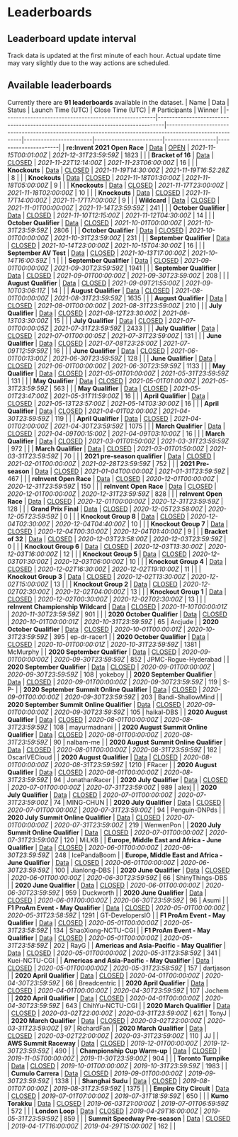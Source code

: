 
# Leaderboards
## Leaderboard update interval
Track data is updated at the first minute of each hour. Actual update time may vary slightly due to the way actions are scheduled.
## Available leaderboards
Currently there are **91 leaderboards** available in the dataset.
| Name                                                | Data                                                                           | Status                                                                                                  | Launch Time (UTC)      | Close Time (UTC)       |   # Participants | Winner               |
|-----------------------------------------------------|--------------------------------------------------------------------------------|---------------------------------------------------------------------------------------------------------|------------------------|------------------------|------------------|----------------------|
| **re:Invent 2021 Open Race**                        | [Data](./arn:aws:deepracer:::leaderboard/cb808e78-f264-447a-b0fa-3eee4c71ac37) | [OPEN](./arn:aws:deepracer:::leaderboard/cb808e78-f264-447a-b0fa-3eee4c71ac37/2021-12-23T12:00:00Z.csv) | *2021-11-15T00:01:00Z* | *2021-12-31T23:59:59Z* |             1823 |                      |
| **Bracket of 16**                                   | [Data](./arn:aws:deepracer:::leaderboard/ceb35f88-0cd5-457b-b4b9-f461809275c7) | [CLOSED](./arn:aws:deepracer:::leaderboard/ceb35f88-0cd5-457b-b4b9-f461809275c7/FINAL.csv)              | *2021-11-22T12:14:00Z* | *2021-11-23T06:00:00Z* |               16 |                      |
| **Knockouts**                                       | [Data](./arn:aws:deepracer:::leaderboard/ea55e9b6-ce22-4d23-8293-f3778cbdf4f9) | [CLOSED](./arn:aws:deepracer:::leaderboard/ea55e9b6-ce22-4d23-8293-f3778cbdf4f9/FINAL.csv)              | *2021-11-19T14:30:00Z* | *2021-11-19T16:52:28Z* |                8 |                      |
| **Knockouts**                                       | [Data](./arn:aws:deepracer:::leaderboard/4d788609-767d-4cb0-ab28-e3ba704a011b) | [CLOSED](./arn:aws:deepracer:::leaderboard/4d788609-767d-4cb0-ab28-e3ba704a011b/FINAL.csv)              | *2021-11-18T01:30:00Z* | *2021-11-18T05:00:00Z* |                9 |                      |
| **Knockouts**                                       | [Data](./arn:aws:deepracer:::leaderboard/0094f331-5d0c-4d5d-b790-994376595e5b) | [CLOSED](./arn:aws:deepracer:::leaderboard/0094f331-5d0c-4d5d-b790-994376595e5b/FINAL.csv)              | *2021-11-17T23:00:00Z* | *2021-11-18T02:00:00Z* |               10 |                      |
| **Knockouts**                                       | [Data](./arn:aws:deepracer:::leaderboard/93081279-5194-4bc9-b8fd-cc47c55fda18) | [CLOSED](./arn:aws:deepracer:::leaderboard/93081279-5194-4bc9-b8fd-cc47c55fda18/FINAL.csv)              | *2021-11-17T14:00:00Z* | *2021-11-17T17:00:00Z* |                9 |                      |
| **Wildcard**                                        | [Data](./arn:aws:deepracer:::leaderboard/08db3006-f491-48b4-a238-926c6465e5d8) | [CLOSED](./arn:aws:deepracer:::leaderboard/08db3006-f491-48b4-a238-926c6465e5d8/FINAL.csv)              | *2021-11-01T00:00:00Z* | *2021-11-14T23:59:59Z* |              241 |                      |
| **October Qualifier**                               | [Data](./arn:aws:deepracer:::leaderboard/38010b1b-0790-4a75-95be-be373bb30710) | [CLOSED](./arn:aws:deepracer:::leaderboard/38010b1b-0790-4a75-95be-be373bb30710/FINAL.csv)              | *2021-11-10T12:15:00Z* | *2021-11-12T04:30:00Z* |               14 |                      |
| **October Qualifier**                               | [Data](./arn:aws:deepracer:::leaderboard/d8bda217-073a-4157-b37a-e1433b8439f6) | [CLOSED](./arn:aws:deepracer:::leaderboard/d8bda217-073a-4157-b37a-e1433b8439f6/FINAL.csv)              | *2021-10-01T00:00:00Z* | *2021-10-31T23:59:59Z* |             2806 |                      |
| **October Qualifier**                               | [Data](./arn:aws:deepracer:::leaderboard/3f4f0e17-37eb-4363-bb9a-3bf1eafdc96b) | [CLOSED](./arn:aws:deepracer:::leaderboard/3f4f0e17-37eb-4363-bb9a-3bf1eafdc96b/FINAL.csv)              | *2021-10-01T00:00:00Z* | *2021-10-31T23:59:00Z* |              231 |                      |
| **September Qualifier**                             | [Data](./arn:aws:deepracer:::leaderboard/c4a29839-21f9-4f35-8866-0a4e2422712b) | [CLOSED](./arn:aws:deepracer:::leaderboard/c4a29839-21f9-4f35-8866-0a4e2422712b/FINAL.csv)              | *2021-10-14T23:00:00Z* | *2021-10-15T04:30:00Z* |               16 |                      |
| **September AV Test**                               | [Data](./arn:aws:deepracer:::leaderboard/69ba1099-1716-4cfb-9f94-cd4b0151bcfd) | [CLOSED](./arn:aws:deepracer:::leaderboard/69ba1099-1716-4cfb-9f94-cd4b0151bcfd/FINAL.csv)              | *2021-10-13T17:00:00Z* | *2021-10-14T16:00:59Z* |                1 |                      |
| **September Qualifier**                             | [Data](./arn:aws:deepracer:::leaderboard/56eb54a4-edd6-4770-9e6b-a23f1df5d879) | [CLOSED](./arn:aws:deepracer:::leaderboard/56eb54a4-edd6-4770-9e6b-a23f1df5d879/FINAL.csv)              | *2021-09-01T00:00:00Z* | *2021-09-30T23:59:59Z* |             1941 |                      |
| **September Qualifier**                             | [Data](./arn:aws:deepracer:::leaderboard/9f2d829b-888d-4fc1-ba83-215ce4c01851) | [CLOSED](./arn:aws:deepracer:::leaderboard/9f2d829b-888d-4fc1-ba83-215ce4c01851/FINAL.csv)              | *2021-09-01T00:00:00Z* | *2021-09-30T23:59:00Z* |              208 |                      |
| **August Qualifier**                                | [Data](./arn:aws:deepracer:::leaderboard/0d1c6ad8-643d-4239-88e6-f7926f579887) | [CLOSED](./arn:aws:deepracer:::leaderboard/0d1c6ad8-643d-4239-88e6-f7926f579887/FINAL.csv)              | *2021-09-09T21:55:00Z* | *2021-09-10T03:06:11Z* |               14 |                      |
| **August Qualifier**                                | [Data](./arn:aws:deepracer:::leaderboard/27dc68bf-658c-47c0-b326-58382ba84084) | [CLOSED](./arn:aws:deepracer:::leaderboard/27dc68bf-658c-47c0-b326-58382ba84084/FINAL.csv)              | *2021-08-01T00:00:00Z* | *2021-08-31T23:59:59Z* |             1635 |                      |
| **August Qualifier**                                | [Data](./arn:aws:deepracer:::leaderboard/08433c0d-01d6-4ded-aca8-675fab8292cf) | [CLOSED](./arn:aws:deepracer:::leaderboard/08433c0d-01d6-4ded-aca8-675fab8292cf/FINAL.csv)              | *2021-08-01T00:00:00Z* | *2021-08-31T23:59:00Z* |              210 |                      |
| **July Qualifier**                                  | [Data](./arn:aws:deepracer:::leaderboard/6c8c590e-9927-48c9-b9c9-78ea50b54e6f) | [CLOSED](./arn:aws:deepracer:::leaderboard/6c8c590e-9927-48c9-b9c9-78ea50b54e6f/FINAL.csv)              | *2021-08-12T23:30:00Z* | *2021-08-13T03:30:00Z* |               15 |                      |
| **July Qualifier**                                  | [Data](./arn:aws:deepracer:::leaderboard/daf37cc4-940d-430f-87b5-ec2ec9e109af) | [CLOSED](./arn:aws:deepracer:::leaderboard/daf37cc4-940d-430f-87b5-ec2ec9e109af/FINAL.csv)              | *2021-07-01T00:00:05Z* | *2021-07-31T23:59:59Z* |             2433 |                      |
| **July Qualifier**                                  | [Data](./arn:aws:deepracer:::leaderboard/a5132954-b546-4ae6-89e0-3c9711ac6980) | [CLOSED](./arn:aws:deepracer:::leaderboard/a5132954-b546-4ae6-89e0-3c9711ac6980/FINAL.csv)              | *2021-07-01T00:00:05Z* | *2021-07-31T23:59:00Z* |              131 |                      |
| **June Qualifier**                                  | [Data](./arn:aws:deepracer:::leaderboard/e32329fc-8592-4cc0-a99f-707b8940e734) | [CLOSED](./arn:aws:deepracer:::leaderboard/e32329fc-8592-4cc0-a99f-707b8940e734/FINAL.csv)              | *2021-07-08T23:25:00Z* | *2021-07-09T12:59:59Z* |               16 |                      |
| **June Qualifier**                                  | [Data](./arn:aws:deepracer:::leaderboard/33816f04-2112-4664-9631-e758051de31e) | [CLOSED](./arn:aws:deepracer:::leaderboard/33816f04-2112-4664-9631-e758051de31e/FINAL.csv)              | *2021-06-01T00:13:00Z* | *2021-06-30T23:59:59Z* |              128 |                      |
| **June Qualifier**                                  | [Data](./arn:aws:deepracer:::leaderboard/e60e046e-1836-4f83-9d11-0ef3bb5c5fe5) | [CLOSED](./arn:aws:deepracer:::leaderboard/e60e046e-1836-4f83-9d11-0ef3bb5c5fe5/FINAL.csv)              | *2021-06-01T00:00:00Z* | *2021-06-30T23:59:59Z* |             1133 |                      |
| **May Qualifier**                                   | [Data](./arn:aws:deepracer:::leaderboard/948918ed-a1a4-41fc-98bb-08bfa87dabd0) | [CLOSED](./arn:aws:deepracer:::leaderboard/948918ed-a1a4-41fc-98bb-08bfa87dabd0/FINAL.csv)              | *2021-05-01T01:00:00Z* | *2021-05-31T23:59:59Z* |              131 |                      |
| **May Qualifier**                                   | [Data](./arn:aws:deepracer:::leaderboard/12205240-3976-4cd3-825a-969bbe909648) | [CLOSED](./arn:aws:deepracer:::leaderboard/12205240-3976-4cd3-825a-969bbe909648/FINAL.csv)              | *2021-05-01T01:00:00Z* | *2021-05-31T23:59:59Z* |              563 |                      |
| **May Qualifier**                                   | [Data](./arn:aws:deepracer:::leaderboard/286c89be-5d24-4e58-94eb-963689309459) | [CLOSED](./arn:aws:deepracer:::leaderboard/286c89be-5d24-4e58-94eb-963689309459/FINAL.csv)              | *2021-05-01T23:47:00Z* | *2021-05-31T11:59:00Z* |               16 |                      |
| **April Qualifier**                                 | [Data](./arn:aws:deepracer:::leaderboard/d7911e8f-5c8a-4eb2-8870-c9fe60957791) | [CLOSED](./arn:aws:deepracer:::leaderboard/d7911e8f-5c8a-4eb2-8870-c9fe60957791/FINAL.csv)              | *2021-05-13T23:57:00Z* | *2021-05-14T03:30:00Z* |               16 |                      |
| **April Qualifier**                                 | [Data](./arn:aws:deepracer:::leaderboard/765677a6-1423-41b2-aa54-02313d8466cd) | [CLOSED](./arn:aws:deepracer:::leaderboard/765677a6-1423-41b2-aa54-02313d8466cd/FINAL.csv)              | *2021-04-01T02:00:00Z* | *2021-04-30T23:59:59Z* |              119 |                      |
| **April Qualifier**                                 | [Data](./arn:aws:deepracer:::leaderboard/0e96bcaf-55f6-4c7f-bb04-680a517df0d7) | [CLOSED](./arn:aws:deepracer:::leaderboard/0e96bcaf-55f6-4c7f-bb04-680a517df0d7/FINAL.csv)              | *2021-04-01T02:00:00Z* | *2021-04-30T23:59:59Z* |             1075 |                      |
| **March Qualifier**                                 | [Data](./arn:aws:deepracer:::leaderboard/466ad055-0f74-4b3f-8310-119ca00b9eae) | [CLOSED](./arn:aws:deepracer:::leaderboard/466ad055-0f74-4b3f-8310-119ca00b9eae/FINAL.csv)              | *2021-04-09T00:15:00Z* | *2021-04-09T03:10:00Z* |               16 |                      |
| **March Qualifier**                                 | [Data](./arn:aws:deepracer:::leaderboard/b565dc23-55c4-4a7e-8610-62fb6fd7a5f3) | [CLOSED](./arn:aws:deepracer:::leaderboard/b565dc23-55c4-4a7e-8610-62fb6fd7a5f3/FINAL.csv)              | *2021-03-01T01:50:00Z* | *2021-03-31T23:59:59Z* |              972 |                      |
| **March Qualifier**                                 | [Data](./arn:aws:deepracer:::leaderboard/86eb6d2e-72ad-4443-8b40-fb67514f5afe) | [CLOSED](./arn:aws:deepracer:::leaderboard/86eb6d2e-72ad-4443-8b40-fb67514f5afe/FINAL.csv)              | *2021-03-01T01:50:00Z* | *2021-03-31T23:59:59Z* |               70 |                      |
| **2021 pre-season qualifier**                       | [Data](./arn:aws:deepracer:::leaderboard/fcdb9ab2-5493-4a5f-950a-31859571de45) | [CLOSED](./arn:aws:deepracer:::leaderboard/fcdb9ab2-5493-4a5f-950a-31859571de45/FINAL.csv)              | *2021-02-01T00:00:00Z* | *2021-02-28T23:59:59Z* |              752 |                      |
| **2021 Pre-season**                                 | [Data](./arn:aws:deepracer:::leaderboard/d4256a2d-8bb3-4727-817b-8be0b2e0e2ac) | [CLOSED](./arn:aws:deepracer:::leaderboard/d4256a2d-8bb3-4727-817b-8be0b2e0e2ac/FINAL.csv)              | *2021-01-04T00:00:00Z* | *2021-01-31T23:59:59Z* |              467 |                      |
| **reInvent Open Race**                              | [Data](./arn:aws:deepracer:::leaderboard/aab4a00b-d2fb-43ab-88d9-7a8cd8ee2922) | [CLOSED](./arn:aws:deepracer:::leaderboard/aab4a00b-d2fb-43ab-88d9-7a8cd8ee2922/FINAL.csv)              | *2020-12-01T00:00:00Z* | *2020-12-31T23:59:59Z* |              150 |                      |
| **reInvent Open Race**                              | [Data](./arn:aws:deepracer:::leaderboard/4f83061c-7fc5-418c-a280-6abac8576659) | [CLOSED](./arn:aws:deepracer:::leaderboard/4f83061c-7fc5-418c-a280-6abac8576659/FINAL.csv)              | *2020-12-01T00:00:00Z* | *2020-12-31T23:59:59Z* |              828 |                      |
| **reInvent Open Race**                              | [Data](./arn:aws:deepracer:::leaderboard/12c54b0a-e0bf-40ed-aa91-d1ae1dff10ac) | [CLOSED](./arn:aws:deepracer:::leaderboard/12c54b0a-e0bf-40ed-aa91-d1ae1dff10ac/FINAL.csv)              | *2020-12-01T00:00:00Z* | *2020-12-31T23:59:59Z* |              128 |                      |
| **Grand Prix Final**                                | [Data](./arn:aws:deepracer:::leaderboard/1ae1d976-03d7-449c-a3cc-08c0c0047a9d) | [CLOSED](./arn:aws:deepracer:::leaderboard/1ae1d976-03d7-449c-a3cc-08c0c0047a9d/FINAL.csv)              | *2020-12-05T23:58:00Z* | *2020-12-05T23:59:59Z* |                0 |                      |
| **Knockout Group 8**                                | [Data](./arn:aws:deepracer:::leaderboard/c9fcf379-33e8-4e30-8a5d-bf0f5f9c9441) | [CLOSED](./arn:aws:deepracer:::leaderboard/c9fcf379-33e8-4e30-8a5d-bf0f5f9c9441/FINAL.csv)              | *2020-12-04T02:30:00Z* | *2020-12-04T04:40:00Z* |               10 |                      |
| **Knockout Group 7**                                | [Data](./arn:aws:deepracer:::leaderboard/15576a60-7a91-4c8c-81e8-b90d00900c8f) | [CLOSED](./arn:aws:deepracer:::leaderboard/15576a60-7a91-4c8c-81e8-b90d00900c8f/FINAL.csv)              | *2020-12-04T00:30:00Z* | *2020-12-04T01:40:00Z* |                9 |                      |
| **Bracket of 32**                                   | [Data](./arn:aws:deepracer:::leaderboard/96227f13-beaa-4250-8f34-4c44f82c6bfe) | [CLOSED](./arn:aws:deepracer:::leaderboard/96227f13-beaa-4250-8f34-4c44f82c6bfe/FINAL.csv)              | *2020-12-03T23:58:00Z* | *2020-12-03T23:59:59Z* |                0 |                      |
| **Knockout Group 6**                                | [Data](./arn:aws:deepracer:::leaderboard/a9d22044-9e28-486e-94f6-fbbd730744e5) | [CLOSED](./arn:aws:deepracer:::leaderboard/a9d22044-9e28-486e-94f6-fbbd730744e5/FINAL.csv)              | *2020-12-03T13:30:00Z* | *2020-12-03T16:00:00Z* |               12 |                      |
| **Knockout Group 5**                                | [Data](./arn:aws:deepracer:::leaderboard/d2342a59-1bb6-4bf4-ae38-980a0927fa88) | [CLOSED](./arn:aws:deepracer:::leaderboard/d2342a59-1bb6-4bf4-ae38-980a0927fa88/FINAL.csv)              | *2020-12-03T01:30:00Z* | *2020-12-03T06:00:00Z* |               10 |                      |
| **Knockout Group 4**                                | [Data](./arn:aws:deepracer:::leaderboard/c615fde3-4122-499c-8926-d8214d96ca98) | [CLOSED](./arn:aws:deepracer:::leaderboard/c615fde3-4122-499c-8926-d8214d96ca98/FINAL.csv)              | *2020-12-02T16:30:00Z* | *2020-12-02T19:10:00Z* |               11 |                      |
| **Knockout Group 3**                                | [Data](./arn:aws:deepracer:::leaderboard/8534ec0b-554a-417c-bf13-c91b75a87c13) | [CLOSED](./arn:aws:deepracer:::leaderboard/8534ec0b-554a-417c-bf13-c91b75a87c13/FINAL.csv)              | *2020-12-02T13:30:00Z* | *2020-12-02T15:00:00Z* |               13 |                      |
| **Knockout Group 2**                                | [Data](./arn:aws:deepracer:::leaderboard/0c9589ac-6556-42a0-9dcd-6305963d17c0) | [CLOSED](./arn:aws:deepracer:::leaderboard/0c9589ac-6556-42a0-9dcd-6305963d17c0/FINAL.csv)              | *2020-12-02T02:30:00Z* | *2020-12-02T04:00:00Z* |               13 |                      |
| **Knockout Group 1**                                | [Data](./arn:aws:deepracer:::leaderboard/87ef6550-99e6-44ae-9d4c-205f658ce329) | [CLOSED](./arn:aws:deepracer:::leaderboard/87ef6550-99e6-44ae-9d4c-205f658ce329/FINAL.csv)              | *2020-12-02T00:30:00Z* | *2020-12-02T02:30:00Z* |               13 |                      |
| **reInvent Championship Wildcard**                  | [Data](./arn:aws:deepracer:::leaderboard/a046d284-0e67-4b81-bfc2-fdaf4ea5e15b) | [CLOSED](./arn:aws:deepracer:::leaderboard/a046d284-0e67-4b81-bfc2-fdaf4ea5e15b/FINAL.csv)              | *2020-11-10T00:00:01Z* | *2020-11-30T23:59:59Z* |              901 |                      |
| **2020 October Qualifier**                          | [Data](./arn:aws:deepracer:::leaderboard/d542d266-ce95-4875-8bdb-670421c9394f) | [CLOSED](./arn:aws:deepracer:::leaderboard/d542d266-ce95-4875-8bdb-670421c9394f/FINAL.csv)              | *2020-10-01T00:00:01Z* | *2020-10-31T23:59:59Z* |               65 | Arcjude              |
| **2020 October Qualifier**                          | [Data](./arn:aws:deepracer:::leaderboard/831218e6-ff91-4b11-b734-a2509d9b37fe) | [CLOSED](./arn:aws:deepracer:::leaderboard/831218e6-ff91-4b11-b734-a2509d9b37fe/FINAL.csv)              | *2020-10-01T00:00:01Z* | *2020-10-31T23:59:59Z* |              395 | ep-dr-racer1         |
| **2020 October Qualifier**                          | [Data](./arn:aws:deepracer:::leaderboard/55234c74-2c48-466d-9e66-242ddf05e04d) | [CLOSED](./arn:aws:deepracer:::leaderboard/55234c74-2c48-466d-9e66-242ddf05e04d/FINAL.csv)              | *2020-10-01T00:00:01Z* | *2020-10-31T23:59:59Z* |             1381 | McMurphy             |
| **2020 September Qualifier**                        | [Data](./arn:aws:deepracer:us-east-1::leaderboard/virtual-season-2020-09-tt)   | [CLOSED](./arn:aws:deepracer:us-east-1::leaderboard/virtual-season-2020-09-tt/FINAL.csv)                | *2020-09-01T00:00:00Z* | *2020-09-30T23:59:59Z* |              852 | JPMC-Rogue-Hyderabad |
| **2020 September Qualifier**                        | [Data](./arn:aws:deepracer:us-east-1::leaderboard/virtual-season-2020-09-oa)   | [CLOSED](./arn:aws:deepracer:us-east-1::leaderboard/virtual-season-2020-09-oa/FINAL.csv)                | *2020-09-01T00:00:00Z* | *2020-09-30T23:59:59Z* |              108 | yokeboy              |
| **2020 September Qualifier**                        | [Data](./arn:aws:deepracer:us-east-1::leaderboard/virtual-season-2020-09-h2h)  | [CLOSED](./arn:aws:deepracer:us-east-1::leaderboard/virtual-season-2020-09-h2h/FINAL.csv)               | *2020-09-01T00:00:00Z* | *2020-09-30T23:59:59Z* |              119 | S-P-                 |
| **2020 September Summit Online Qualifier**          | [Data](./arn:aws:deepracer:us-east-1::leaderboard/summit-season-2020-09-tt)    | [CLOSED](./arn:aws:deepracer:us-east-1::leaderboard/summit-season-2020-09-tt/FINAL.csv)                 | *2020-09-01T00:00:00Z* | *2020-09-30T23:59:59Z* |              203 | Bandi-ShallowMind    |
| **2020 September Summit Online Qualifier**          | [Data](./arn:aws:deepracer:us-east-1::leaderboard/summit-season-2020-09-h2h)   | [CLOSED](./arn:aws:deepracer:us-east-1::leaderboard/summit-season-2020-09-h2h/FINAL.csv)                | *2020-09-01T00:00:00Z* | *2020-09-30T23:59:59Z* |              105 | haikal-DBS           |
| **2020 August Qualifier**                           | [Data](./arn:aws:deepracer:us-east-1::leaderboard/virtual-season-2020-08-h2h)  | [CLOSED](./arn:aws:deepracer:us-east-1::leaderboard/virtual-season-2020-08-h2h/FINAL.csv)               | *2020-08-01T00:00:00Z* | *2020-08-31T23:59:59Z* |              108 | mayurmadnani         |
| **2020 August Summit Online Qualifier**             | [Data](./arn:aws:deepracer:us-east-1::leaderboard/summit-season-2020-08-h2h)   | [CLOSED](./arn:aws:deepracer:us-east-1::leaderboard/summit-season-2020-08-h2h/FINAL.csv)                | *2020-08-01T00:00:00Z* | *2020-08-31T23:59:59Z* |               90 | nalbam-me            |
| **2020 August Summit Online Qualifier**             | [Data](./arn:aws:deepracer:us-east-1::leaderboard/summit-season-2020-08-tt)    | [CLOSED](./arn:aws:deepracer:us-east-1::leaderboard/summit-season-2020-08-tt/FINAL.csv)                 | *2020-08-01T00:00:00Z* | *2020-08-31T23:59:59Z* |              182 | OscarIVECloud        |
| **2020 August Qualifier**                           | [Data](./arn:aws:deepracer:us-east-1::leaderboard/virtual-season-2020-08-tt)   | [CLOSED](./arn:aws:deepracer:us-east-1::leaderboard/virtual-season-2020-08-tt/FINAL.csv)                | *2020-08-01T00:00:00Z* | *2020-08-31T23:59:59Z* |             1210 | FRacer               |
| **2020 August Qualifier**                           | [Data](./arn:aws:deepracer:us-east-1::leaderboard/virtual-season-2020-08-oa)   | [CLOSED](./arn:aws:deepracer:us-east-1::leaderboard/virtual-season-2020-08-oa/FINAL.csv)                | *2020-08-01T00:00:00Z* | *2020-08-31T23:59:59Z* |               94 | JonathanRacer        |
| **2020 July Qualifier**                             | [Data](./arn:aws:deepracer:us-east-1::leaderboard/virtual-season-2020-07-tt)   | [CLOSED](./arn:aws:deepracer:us-east-1::leaderboard/virtual-season-2020-07-tt/FINAL.csv)                | *2020-07-01T00:00:00Z* | *2020-07-31T23:59:00Z* |              989 | alexj                |
| **2020 July Qualifier**                             | [Data](./arn:aws:deepracer:us-east-1::leaderboard/virtual-season-2020-07-oa)   | [CLOSED](./arn:aws:deepracer:us-east-1::leaderboard/virtual-season-2020-07-oa/FINAL.csv)                | *2020-07-01T00:00:00Z* | *2020-07-31T23:59:00Z* |               74 | MING-CHUN            |
| **2020 July Qualifier**                             | [Data](./arn:aws:deepracer:us-east-1::leaderboard/virtual-season-2020-07-h2h)  | [CLOSED](./arn:aws:deepracer:us-east-1::leaderboard/virtual-season-2020-07-h2h/FINAL.csv)               | *2020-07-01T00:00:00Z* | *2020-07-31T23:59:00Z* |               94 | Penguin-DNPds        |
| **2020 July Summit Online Qualifier**               | [Data](./arn:aws:deepracer:us-east-1::leaderboard/summit-season-2020-07-tt)    | [CLOSED](./arn:aws:deepracer:us-east-1::leaderboard/summit-season-2020-07-tt/FINAL.csv)                 | *2020-07-01T00:00:00Z* | *2020-07-31T23:59:00Z* |              219 | WenwenPon            |
| **2020 July Summit Online Qualifier**               | [Data](./arn:aws:deepracer:us-east-1::leaderboard/summit-season-2020-07-h2h)   | [CLOSED](./arn:aws:deepracer:us-east-1::leaderboard/summit-season-2020-07-h2h/FINAL.csv)                | *2020-07-01T00:00:00Z* | *2020-07-31T23:59:00Z* |              120 | MiLKB                |
| **Europe, Middle East and Africa - June Qualifier** | [Data](./arn:aws:deepracer:us-east-1::leaderboard/summit-season-2020-06-tt)    | [CLOSED](./arn:aws:deepracer:us-east-1::leaderboard/summit-season-2020-06-tt/FINAL.csv)                 | *2020-06-01T00:00:00Z* | *2020-06-30T23:59:59Z* |              248 | IcePandaBoom         |
| **Europe, Middle East and Africa - June Qualifier** | [Data](./arn:aws:deepracer:us-east-1::leaderboard/summit-season-2020-06-h2h)   | [CLOSED](./arn:aws:deepracer:us-east-1::leaderboard/summit-season-2020-06-h2h/FINAL.csv)                | *2020-06-01T00:00:00Z* | *2020-06-30T23:59:59Z* |              100 | Jianlong-DBS         |
| **2020 June Qualifier**                             | [Data](./arn:aws:deepracer:us-east-1::leaderboard/virtual-season-2020-06-oa)   | [CLOSED](./arn:aws:deepracer:us-east-1::leaderboard/virtual-season-2020-06-oa/FINAL.csv)                | *2020-06-01T00:00:00Z* | *2020-06-30T23:59:59Z* |               66 | ShinyThings-DBS      |
| **2020 June Qualifier**                             | [Data](./arn:aws:deepracer:us-east-1::leaderboard/virtual-season-2020-06-tt)   | [CLOSED](./arn:aws:deepracer:us-east-1::leaderboard/virtual-season-2020-06-tt/FINAL.csv)                | *2020-06-01T00:00:00Z* | *2020-06-30T23:59:59Z* |              959 | Duckworth            |
| **2020 June Qualifier**                             | [Data](./arn:aws:deepracer:us-east-1::leaderboard/virtual-season-2020-06-h2h)  | [CLOSED](./arn:aws:deepracer:us-east-1::leaderboard/virtual-season-2020-06-h2h/FINAL.csv)               | *2020-06-01T00:00:00Z* | *2020-06-30T23:59:59Z* |               96 | Asumi                |
| **F1 ProAm Event - May Qualifier**                  | [Data](./arn:aws:deepracer:us-east-1::leaderboard/virtual-season-2020-05-tt)   | [CLOSED](./arn:aws:deepracer:us-east-1::leaderboard/virtual-season-2020-05-tt/FINAL.csv)                | *2020-05-01T00:00:00Z* | *2020-05-31T23:58:59Z* |             1291 | GT-DevelopersIO      |
| **F1 ProAm Event - May Qualifier**                  | [Data](./arn:aws:deepracer:us-east-1::leaderboard/virtual-season-2020-05-oa)   | [CLOSED](./arn:aws:deepracer:us-east-1::leaderboard/virtual-season-2020-05-oa/FINAL.csv)                | *2020-05-01T00:00:00Z* | *2020-05-31T23:58:59Z* |              134 | ShaoXiong-NCTU-CGI   |
| **F1 ProAm Event - May Qualifier**                  | [Data](./arn:aws:deepracer:us-east-1::leaderboard/virtual-season-2020-05-h2h)  | [CLOSED](./arn:aws:deepracer:us-east-1::leaderboard/virtual-season-2020-05-h2h/FINAL.csv)               | *2020-05-01T00:00:00Z* | *2020-05-31T23:58:59Z* |              202 | RayG                 |
| **Americas and Asia-Pacific - May Qualifier**       | [Data](./arn:aws:deepracer:us-east-1::leaderboard/summit-season-2020-05-tt)    | [CLOSED](./arn:aws:deepracer:us-east-1::leaderboard/summit-season-2020-05-tt/FINAL.csv)                 | *2020-05-01T00:00:00Z* | *2020-05-31T23:58:59Z* |              341 | Kuei-NCTU-CGI        |
| **Americas and Asia-Pacific - May Qualifier**       | [Data](./arn:aws:deepracer:us-east-1::leaderboard/summit-season-2020-05-h2h)   | [CLOSED](./arn:aws:deepracer:us-east-1::leaderboard/summit-season-2020-05-h2h/FINAL.csv)                | *2020-05-01T00:00:00Z* | *2020-05-31T23:58:59Z* |              157 | dartjason            |
| **2020 April Qualifier**                            | [Data](./arn:aws:deepracer:us-east-1::leaderboard/virtual-season-2020-04-oa)   | [CLOSED](./arn:aws:deepracer:us-east-1::leaderboard/virtual-season-2020-04-oa/FINAL.csv)                | *2020-04-01T00:00:00Z* | *2020-04-30T23:59:59Z* |               66 | Breadcentric         |
| **2020 April Qualifier**                            | [Data](./arn:aws:deepracer:us-east-1::leaderboard/virtual-season-2020-04-h2h)  | [CLOSED](./arn:aws:deepracer:us-east-1::leaderboard/virtual-season-2020-04-h2h/FINAL.csv)               | *2020-04-01T00:00:00Z* | *2020-04-30T23:59:59Z* |              107 | Jochem               |
| **2020 April Qualifier**                            | [Data](./arn:aws:deepracer:us-east-1::leaderboard/virtual-season-2020-04-tt)   | [CLOSED](./arn:aws:deepracer:us-east-1::leaderboard/virtual-season-2020-04-tt/FINAL.csv)                | *2020-04-01T00:00:00Z* | *2020-04-30T23:59:59Z* |              643 | ChihYu-NCTU-CGI      |
| **2020 March Qualifier**                            | [Data](./arn:aws:deepracer:us-east-1::leaderboard/virtual-season-2020-03-tt)   | [CLOSED](./arn:aws:deepracer:us-east-1::leaderboard/virtual-season-2020-03-tt/FINAL.csv)                | *2020-03-02T22:00:00Z* | *2020-03-31T23:59:00Z* |              621 | TonyJ                |
| **2020 March Qualifier**                            | [Data](./arn:aws:deepracer:us-east-1::leaderboard/virtual-season-2020-03-oa)   | [CLOSED](./arn:aws:deepracer:us-east-1::leaderboard/virtual-season-2020-03-oa/FINAL.csv)                | *2020-03-02T22:00:00Z* | *2020-03-31T23:59:00Z* |               97 | RichardFan           |
| **2020 March Qualifier**                            | [Data](./arn:aws:deepracer:us-east-1::leaderboard/virtual-season-2020-03-h2h)  | [CLOSED](./arn:aws:deepracer:us-east-1::leaderboard/virtual-season-2020-03-h2h/FINAL.csv)               | *2020-03-02T22:00:00Z* | *2020-03-31T23:59:00Z* |              110 | JJ                   |
| **AWS Summit Raceway**                              | [Data](./arn:aws:deepracer:us-east-1::leaderboard/season-2019-12)              | [CLOSED](./arn:aws:deepracer:us-east-1::leaderboard/season-2019-12/FINAL.csv)                           | *2019-12-01T00:00:00Z* | *2019-12-30T23:59:59Z* |              490 |                      |
| **Championship Cup Warm-up**                        | [Data](./arn:aws:deepracer:us-east-1::leaderboard/season-2019-11)              | [CLOSED](./arn:aws:deepracer:us-east-1::leaderboard/season-2019-11/FINAL.csv)                           | *2019-11-05T00:00:00Z* | *2019-11-30T23:59:00Z* |              904 |                      |
| **Toronto Turnpike**                                | [Data](./arn:aws:deepracer:us-east-1::leaderboard/season-2019-10)              | [CLOSED](./arn:aws:deepracer:us-east-1::leaderboard/season-2019-10/FINAL.csv)                           | *2019-10-01T00:00:00Z* | *2019-10-31T23:59:59Z* |             1983 |                      |
| **Cumulo Carrera**                                  | [Data](./arn:aws:deepracer:us-east-1::leaderboard/season-2019-09)              | [CLOSED](./arn:aws:deepracer:us-east-1::leaderboard/season-2019-09/FINAL.csv)                           | *2019-09-01T00:00:00Z* | *2019-09-30T23:59:59Z* |             1338 |                      |
| **Shanghai Sudu**                                   | [Data](./arn:aws:deepracer:us-east-1::leaderboard/season-2019-08)              | [CLOSED](./arn:aws:deepracer:us-east-1::leaderboard/season-2019-08/FINAL.csv)                           | *2019-08-01T07:00:00Z* | *2019-08-31T23:59:59Z* |             1375 |                      |
| **Empire City Circuit**                             | [Data](./arn:aws:deepracer:us-east-1::leaderboard/season-2019-07)              | [CLOSED](./arn:aws:deepracer:us-east-1::leaderboard/season-2019-07/FINAL.csv)                           | *2019-07-01T07:00:00Z* | *2019-07-31T18:59:59Z* |              650 |                      |
| **Kumo Torakku**                                    | [Data](./arn:aws:deepracer:us-east-1::leaderboard/season-2019-06)              | [CLOSED](./arn:aws:deepracer:us-east-1::leaderboard/season-2019-06/FINAL.csv)                           | *2019-06-03T21:00:00Z* | *2019-07-01T06:59:59Z* |              572 |                      |
| **London Loop**                                     | [Data](./arn:aws:deepracer:us-east-1::leaderboard/season-2019-05)              | [CLOSED](./arn:aws:deepracer:us-east-1::leaderboard/season-2019-05/FINAL.csv)                           | *2019-04-29T16:00:00Z* | *2019-05-31T23:59:59Z* |              859 |                      |
| **Summit Speedway Pre-season**                      | [Data](./arn:aws:deepracer:us-east-1::leaderboard/preseason-2019-04-17)        | [CLOSED](./arn:aws:deepracer:us-east-1::leaderboard/preseason-2019-04-17/FINAL.csv)                     | *2019-04-17T16:00:00Z* | *2019-04-29T15:00:00Z* |              162 |                      |
    